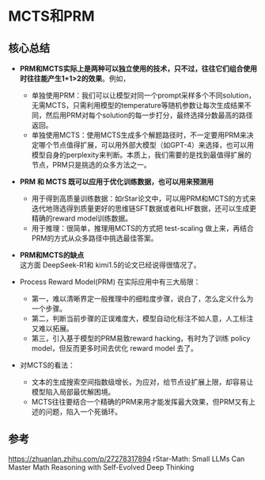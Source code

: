 # MCTS和PRM


## 核心总结
- **PRM和MCTS实际上是两种可以独立使用的技术，只不过，往往它们组合使用时往往能产生1+1>2的效果**。例如，
	- 单独使用PRM：我们可以让模型对同一个prompt采样多个不同solution，无需MCTS，只需利用模型的temperature等随机参数让每次生成结果不同，然后用PRM对每个solution的每一步打分，最终选择分数最高的路径返回。
	- 单独使用MCTS：使用MCTS生成多个解题路径时，不一定要用PRM来决定哪个节点值得扩展，可以用外部大模型（如GPT-4）来选择，也可以用模型自身的perplexity来判断。本质上，我们需要的是找到最值得扩展的节点，PRM只是挑选的众多方法之一。

- **PRM 和 MCTS 既可以应用于优化训练数据，也可以用来预测用**
	- 用于得到高质量训练数据：如rStar论文中，可以用PRM和MCTS的方式来迭代地筛选得到质量更好的思维链SFT数据或者RLHF数据，还可以生成更精确的reward model训练数据。
	- 用于推理：很简单，推理用MCTS的方式把 test-scaling 做上来，再结合PRM的方式从众多路径中挑选最佳答案。

- **PRM和MCTS的缺点**  
    这方面 DeepSeek-R1和 kimi1.5的论文已经说得很情况了。
- Process Reward Model(PRM) 在实际应用中有三大局限：
	- 第一，难以清晰界定一般推理中的细粒度步骤，说白了，怎么定义什么为一个步骤。
	- 第二，判断当前步骤的正误难度大，模型自动化标注不如人意，人工标注又难以拓展。
	- 第三，引入基于模型的PRM易致reward hacking，有时为了训练 policy model，但反而更多时间去优化 reward model 去了。

- 对MCTS的看法：
	- 文本的生成搜索空间指数级增长，为应对，给节点设扩展上限，却容易让模型陷入局部最优解困境。
	- MCTS往往要结合一个精确的PRM来用才能发挥最大效果，但PRM又有上述的问题，陷入一个死循环。


## 参考
https://zhuanlan.zhihu.com/p/27278317894
rStar-Math: Small LLMs Can Master Math Reasoning with Self-Evolved Deep Thinking
